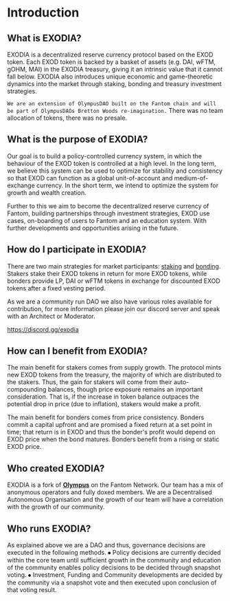 # Introduction

## What is EXODIA?

EXODIA is a decentralized reserve currency protocol based on the EXOD token. Each EXOD token is backed by a basket of assets (e.g. DAI, wFTM, gOHM, MAI) in the EXODIA treasury, giving it an intrinsic value that it cannot fall below. EXODIA also introduces unique economic and game-theoretic dynamics into the market through staking, bonding and treasury investment strategies.

`We are an extension of OlympusDAO built on the Fantom chain and will be part of OlympusDAOs Bretton Woods re-imagination.`
There was no team allocation of tokens, there was no presale.


## What is the purpose of EXODIA?

Our goal is to build a policy-controlled currency system, in which the behaviour of the EXOD token is controlled at a high level. In the long term, we believe this system can be used to optimize for stability and consistency so that EXOD can function as a global unit-of-account and medium-of-exchange currency. In the short term, we intend to optimize the system for growth and wealth creation.

Further to this we aim to become the decentralized reserve currency of Fantom, building partnerships through investment strategies, EXOD use cases, on-boarding of users to Fantom and an education system. With further developments and opportunities arising in the future.

## How do I participate in EXODIA?

There are two main strategies for market participants: [staking](using-the-website/stake-your-exod.md) and [bonding](using-the-website/purchase-a-bond/). Stakers stake their EXOD tokens in return for more EXOD tokens, while bonders provide LP, DAI or wFTM tokens in exchange for discounted EXOD tokens after a fixed vesting period.

As we are a community run DAO we also have various roles available for contribution, for more information please join our discord server and speak with an Architect or Moderator.

https://discord.gg/exodia

## How can I benefit from EXODIA?

The main benefit for stakers comes from supply growth. The protocol mints new EXOD tokens from the treasury, the majority of which are distributed to the stakers. Thus, the gain for stakers will come from their auto-compounding balances, though price exposure remains an important consideration. That is, if the increase in token balance outpaces the potential drop in price (due to inflation), stakers would make a profit.

The main benefit for bonders comes from price consistency. Bonders commit a capital upfront and are promised a fixed return at a set point in time; that return is in EXOD and thus the bonder's profit would depend on EXOD price when the bond matures. Bonders benefit from a rising or static EXOD price.

## Who created EXODIA?

EXODIA is a fork of [**Olympus**](https://www.olympusdao.finance) on the Fantom Network. Our team has a mix of anonymous operators and fully doxed members.
We are a Decentralised Autonomous Organisation and the growth of our team will have a correlation with the growth of our community.

## Who runs EXODIA?

As explained above we are a DAO and thus, governance decisions are executed in the following methods.
⦁	Policy decisions are currently decided within the core team until sufficient growth in the community and education of the community enables policy decisions to be decided through snapshot voting.
⦁	Investment, Funding and Community developments are decided by the community via a snapshot vote and then executed upon conclusion of that voting result.
